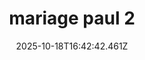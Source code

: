 ---
image: /static/img/mariage/mariage-paul/mariage-paul-2.jpg
title: mariage paul 2
category: Mariage
album: mariage paul
date: 2025-10-18T16:42:42.461Z
---